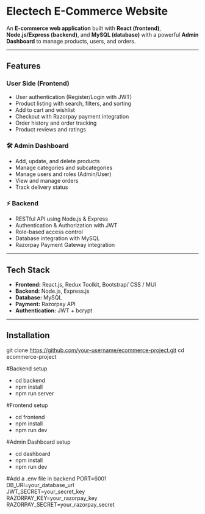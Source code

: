 #  Electech E-Commerce Website  

An **E-commerce web application** built with **React (frontend)**, **Node.js/Express (backend)**, and **MySQL (database)** with a powerful **Admin Dashboard** to manage products, users, and orders.  

---

##  Features  

### User Side (Frontend)  
-  User authentication (Register/Login with JWT)  
-  Product listing with search, filters, and sorting  
-  Add to cart and wishlist  
-  Checkout with Razorpay payment integration  
-  Order history and order tracking  
-  Product reviews and ratings  

### 🛠 Admin Dashboard  
-  Add, update, and delete products  
-  Manage categories and subcategories  
-  Manage users and roles (Admin/User)  
-  View and manage orders  
-  Track delivery status  

### ⚡ Backend  
-  RESTful API using Node.js & Express  
-  Authentication & Authorization with JWT  
-  Role-based access control  
-  Database integration with MySQL 
-  Razorpay Payment Gateway integration  

---

##  Tech Stack  
- **Frontend:** React.js, Redux Toolkit, Bootstrap/ CSS / MUI  
- **Backend:** Node.js, Express.js  
- **Database:** MySQL 
- **Payment:** Razorpay API  
- **Authentication:** JWT + bcrypt  

---

## Installation
git clone https://github.com/your-username/ecommerce-project.git
cd ecommerce-project

#Backend setup
- cd backend
- npm install
- npm run server
  
#Frontend setup
- cd frontend
- npm install
- npm run dev

#Admin Dashboard setup
- cd dashboard
- npm install
- npm run dev

#Add a .env file in backend
PORT=6001  
DB_URI=your_database_url  
JWT_SECRET=your_secret_key  
RAZORPAY_KEY=your_razorpay_key  
RAZORPAY_SECRET=your_razorpay_secret  


